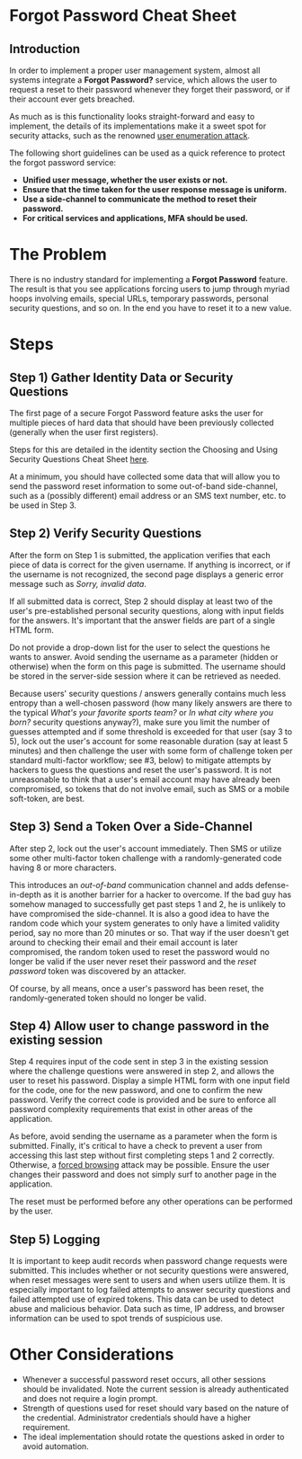 # Forgot Password Cheat Sheet

## Introduction

In order to implement a proper user management system, almost all systems integrate a **Forgot Password?** service, which allows the user to request a reset to their password whenever they forget their password, or if their account ever gets breached.

As much as is this functionality looks straight-forward and easy to implement, the details of its implementations make it a sweet spot for security attacks, such as the renowned [user enumeration attack](https://www.owasp.org/index.php/Testing_for_User_Enumeration_and_Guessable_User_Account_%28OWASP-AT-002%29).

The following short guidelines can be used as a quick reference to protect the forgot password service:

- **Unified user message, whether the user exists or not.**
- **Ensure that the time taken for the user response message is uniform.**
- **Use a side-channel to communicate the method to reset their password.**
- **For critical services and applications, MFA should be used.**

# The Problem

There is no industry standard for implementing a **Forgot Password** feature. The result is that you see applications forcing users to jump through myriad hoops involving emails, special URLs, temporary passwords, personal security questions, and so on. In the end you have to reset it to a new value.

# Steps

## Step 1) Gather Identity Data or Security Questions

The first page of a secure Forgot Password feature asks the user for multiple pieces of hard data that should have been previously collected (generally when the user first registers). 

Steps for this are detailed in the identity section the Choosing and Using Security Questions Cheat Sheet [here](Choosing_and_Using_Security_Questions_Cheat_Sheet.md#step-1-decide-on-identity-data-vs-canned-questions-vs-user-created-questions).

At a minimum, you should have collected some data that will allow you to send the password reset information to some out-of-band side-channel, such as a (possibly different) email address or an SMS text number, etc. to be used in Step 3.

## Step 2) Verify Security Questions

After the form on Step 1 is submitted, the application verifies that each piece of data is correct for the given username. If anything is incorrect, or if the username is not recognized, the second page displays a generic error message such as *Sorry, invalid data*. 

If all submitted data is correct, Step 2 should display at least two of the user's pre-established personal security questions, along with input fields for the answers. It's important that the answer fields are part of a single HTML form.

Do not provide a drop-down list for the user to select the questions he wants to answer. Avoid sending the username as a parameter (hidden or otherwise) when the form on this page is submitted. The username should be stored in the server-side session where it can be retrieved as needed.

Because users' security questions / answers generally contains much less entropy than a well-chosen password (how many likely answers are there to the typical *What's your favorite sports team?* or *In what city where you born?* security questions anyway?), make sure you limit the number of guesses attempted and if some threshold is exceeded for that user (say 3 to 5), lock out the user's account for some reasonable duration (say at least 5 minutes) and then challenge the user with some form of challenge token per standard multi-factor workflow; see \#3, below) to mitigate attempts by hackers to guess the questions and reset the user's password. It is not unreasonable to think that a user's email account may have already been compromised, so tokens that do not involve email, such as SMS or a mobile soft-token, are best.

## Step 3) Send a Token Over a Side-Channel

After step 2, lock out the user's account immediately. Then SMS or utilize some other multi-factor token challenge with a randomly-generated code having 8 or more characters. 

This introduces an *out-of-band* communication channel and adds defense-in-depth as it is another barrier for a hacker to overcome. If the bad guy has somehow managed to successfully get past steps 1 and 2, he is unlikely to have compromised the side-channel. It is also a good idea to have the random code which your system generates to only have a limited validity period, say no more than 20 minutes or so. That way if the user doesn't get around to checking their email and their email account is later compromised, the random token used to reset the password would no longer be valid if the user never reset their password and the *reset password* token was discovered by an attacker. 

Of course, by all means, once a user's password has been reset, the randomly-generated token should no longer be valid.

## Step 4) Allow user to change password in the existing session

Step 4 requires input of the code sent in step 3 in the existing session where the challenge questions were answered in step 2, and allows the user to reset his password. Display a simple HTML form with one input field for the code, one for the new password, and one to confirm the new password. Verify the correct code is provided and be sure to enforce all password complexity requirements that exist in other areas of the application. 

As before, avoid sending the username as a parameter when the form is submitted. Finally, it's critical to have a check to prevent a user from accessing this last step without first completing steps 1 and 2 correctly. Otherwise, a [forced browsing](https://www.owasp.org/index.php/Forced_browsing) attack may be possible. Ensure the user changes their password and does not simply surf to another page in the application. 

The reset must be performed before any other operations can be performed by the user.

## Step 5) Logging

It is important to keep audit records when password change requests were submitted. This includes whether or not security questions were answered, when reset messages were sent to users and when users utilize them. It is especially important to log failed attempts to answer security questions and failed attempted use of expired tokens. This data can be used to detect abuse and malicious behavior. Data such as time, IP address, and browser information can be used to spot trends of suspicious use.

# Other Considerations

- Whenever a successful password reset occurs, all other sessions should be invalidated. Note the current session is already authenticated and does not require a login prompt.
- Strength of questions used for reset should vary based on the nature of the credential. Administrator credentials should have a higher requirement.
- The ideal implementation should rotate the questions asked in order to avoid automation.
